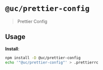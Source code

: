 # `@uc/prettier-config`

> Prettier Config 

## Usage

**Install**:

```bash
npm install -D @uc/prettier-config
echo '"@uc/prettier-config"' > .prettierrc
```
